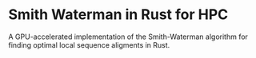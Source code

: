 # Smith Waterman in Rust for HPC

A GPU-accelerated implementation of the Smith-Waterman algorithm for finding optimal local sequence aligments in Rust.
